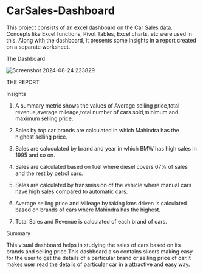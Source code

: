 # CarSales-Dashboard
This project consists of an excel dashboard on the Car Sales data. Concepts like Excel functions, Pivot Tables, Excel charts, etc were used in this. Along with the dashboard, it presents some insights in a report created on a separate worksheet.

The Dashboard

![Screenshot 2024-08-24 223829](https://github.com/user-attachments/assets/f0ea1d65-d546-4b2f-ab8a-bd0a54b7d368)

THE REPORT

Insights

1. A summary metric shows the values of Average selling price,total revenue,average mileage,total number of cars 
sold,minimum and maximum selling price.

2. Sales by top car brands are calculated in which Mahindra has the highest selling price.

3. Sales are caluculated by brand and year in which BMW has high sales in 1995 and so on.

4. Sales are calculated based on fuel where diesel covers 67% of sales and the rest by petrol cars.

5. Sales are calculated by transmission of the vehicle where manual cars have high sales compared to automatic cars.

6. Average selling price and Mileage by taking kms driven is calculated based on brands of cars where Mahindra has the highest.

7. Total Sales and Revenue is calculated of each brand of cars.



Summary

This visual dashboard helps in studying the sales of cars based on its brands and selling price.This dashboard also contains slicers making easy for the user to get the details of a particular brand or selling price of car.It makes user  read the details of particular car in a attractive and easy way.



